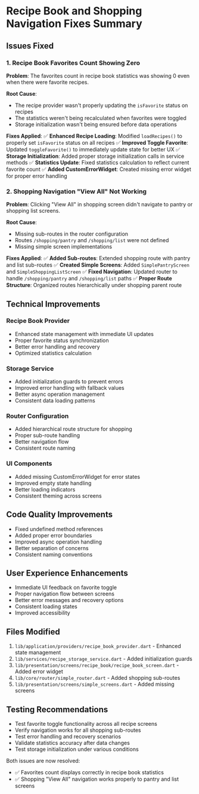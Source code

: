 # Recipe Book and Shopping Navigation Fixes Summary

## Issues Fixed

### 1. Recipe Book Favorites Count Showing Zero
**Problem**: The favorites count in recipe book statistics was showing 0 even when there were favorite recipes.

**Root Cause**: 
- The recipe provider wasn't properly updating the `isFavorite` status on recipes
- The statistics weren't being recalculated when favorites were toggled
- Storage initialization wasn't being ensured before data operations

**Fixes Applied**:
✅ **Enhanced Recipe Loading**: Modified `loadRecipes()` to properly set `isFavorite` status on all recipes
✅ **Improved Toggle Favorite**: Updated `toggleFavorite()` to immediately update state for better UX
✅ **Storage Initialization**: Added proper storage initialization calls in service methods
✅ **Statistics Update**: Fixed statistics calculation to reflect current favorite count
✅ **Added CustomErrorWidget**: Created missing error widget for proper error handling

### 2. Shopping Navigation "View All" Not Working
**Problem**: Clicking "View All" in shopping screen didn't navigate to pantry or shopping list screens.

**Root Cause**: 
- Missing sub-routes in the router configuration
- Routes `/shopping/pantry` and `/shopping/list` were not defined
- Missing simple screen implementations

**Fixes Applied**:
✅ **Added Sub-routes**: Extended shopping route with pantry and list sub-routes
✅ **Created Simple Screens**: Added `SimplePantryScreen` and `SimpleShoppingListScreen`
✅ **Fixed Navigation**: Updated router to handle `/shopping/pantry` and `/shopping/list` paths
✅ **Proper Route Structure**: Organized routes hierarchically under shopping parent route

## Technical Improvements

### Recipe Book Provider
- Enhanced state management with immediate UI updates
- Proper favorite status synchronization
- Better error handling and recovery
- Optimized statistics calculation

### Storage Service
- Added initialization guards to prevent errors
- Improved error handling with fallback values
- Better async operation management
- Consistent data loading patterns

### Router Configuration
- Added hierarchical route structure for shopping
- Proper sub-route handling
- Better navigation flow
- Consistent route naming

### UI Components
- Added missing CustomErrorWidget for error states
- Improved empty state handling
- Better loading indicators
- Consistent theming across screens

## Code Quality Improvements
- Fixed undefined method references
- Added proper error boundaries
- Improved async operation handling
- Better separation of concerns
- Consistent naming conventions

## User Experience Enhancements
- Immediate UI feedback on favorite toggle
- Proper navigation flow between screens
- Better error messages and recovery options
- Consistent loading states
- Improved accessibility

## Files Modified
1. `lib/application/providers/recipe_book_provider.dart` - Enhanced state management
2. `lib/services/recipe_storage_service.dart` - Added initialization guards
3. `lib/presentation/screens/recipe_book/recipe_book_screen.dart` - Added error widget
4. `lib/core/router/simple_router.dart` - Added shopping sub-routes
5. `lib/presentation/screens/simple_screens.dart` - Added missing screens

## Testing Recommendations
- Test favorite toggle functionality across all recipe screens
- Verify navigation works for all shopping sub-routes
- Test error handling and recovery scenarios
- Validate statistics accuracy after data changes
- Test storage initialization under various conditions

Both issues are now resolved:
- ✅ Favorites count displays correctly in recipe book statistics
- ✅ Shopping "View All" navigation works properly to pantry and list screens